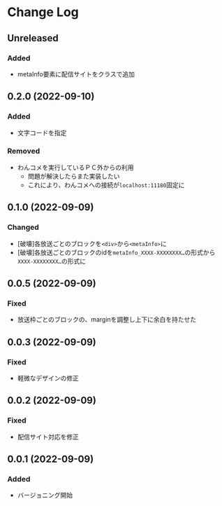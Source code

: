 # Change Log

## Unreleased
### Added
* metaInfo要素に配信サイトをクラスで追加

## 0.2.0 (2022-09-10)
### Added
* 文字コードを指定

### Removed
* わんコメを実行しているＰＣ外からの利用
	* 問題が解決したらまた実装したい
	* これにより、わんコメへの接続が`localhost:11180`固定に

## 0.1.0 (2022-09-09)
### Changed
* [破壊]各放送ごとのブロックを`<div>`から`<metaInfo>`に
* [破壊]各放送ごとのブロックのidを`metaInfo_XXXX-XXXXXXXX…`の形式から`XXXX-XXXXXXXX…`の形式に

## 0.0.5 (2022-09-09)
### Fixed
* 放送枠ごとのブロックの、marginを調整し上下に余白を持たせた

## 0.0.3 (2022-09-09)
### Fixed
* 軽微なデザインの修正

## 0.0.2 (2022-09-09)
### Fixed
* 配信サイト対応を修正

## 0.0.1 (2022-09-09)
### Added
* バージョニング開始